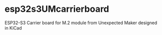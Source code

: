 # esp32s3UMcarrierboard
ESP32-S3 Carrier board for M.2 module from Unexpected Maker designed in KiCad

